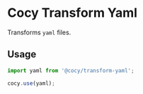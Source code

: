 # Cocy Transform Yaml

Transforms `yaml` files.

## Usage

```ts
import yaml from '@cocy/transform-yaml';

cocy.use(yaml);
```
